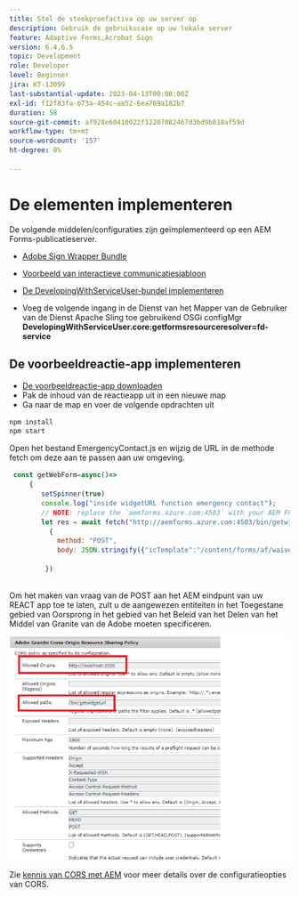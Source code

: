 ```yaml
---
title: Stel de steekproefactiva op uw server op
description: Gebruik de gebruikscase op uw lokale server
feature: Adaptive Forms,Acrobat Sign
version: 6.4,6.5
topic: Development
role: Developer
level: Beginner
jira: KT-13099
last-substantial-update: 2023-04-13T00:00:00Z
exl-id: f12f83fa-673a-454c-aa52-6ea769a182b7
duration: 58
source-git-commit: af928e60410022f12207082467d3bd9b818af59d
workflow-type: tm+mt
source-wordcount: '157'
ht-degree: 0%

---
```


# De elementen implementeren

De volgende middelen/configuraties zijn geïmplementeerd op een AEM Forms-publicatieserver.

* [Adobe Sign Wrapper Bundle](assets/AcrobatSign.core-1.0.0-SNAPSHOT.jar)

* [Voorbeeld van interactieve communicatiesjabloon](assets/waiver-interactive-communication.zip)
* [De DevelopingWithServiceUser-bundel implementeren](https://experienceleague.adobe.com/docs/experience-manager-learn/assets/developingwithserviceuser.zip)
* Voeg de volgende ingang in de Dienst van het Mapper van de Gebruiker van de Dienst Apache Sling toe gebruikend OSGi configMgr
  **DevelopingWithServiceUser.core:getformsresourceresolver=fd-service**

## De voorbeeldreactie-app implementeren

* [De voorbeeldreactie-app downloaden](assets/mult-step-form1.zip)
* Pak de inhoud van de reactieapp uit in een nieuwe map
* Ga naar de map en voer de volgende opdrachten uit

```java
npm install
npm start
```

Open het bestand EmergencyContact.js en wijzig de URL in de methode fetch om deze aan te passen aan uw omgeving.


```javascript
 const getWebForm=async()=>
     {
        setSpinner(true)
        console.log("inside widgetURL function emergency contact");
        // NOTE: replace the `aemforms.azure.com:4503` with your AEM FORM server
        let res = await fetch("http://aemforms.azure.com:4503/bin/getwidgeturl",
          {
            method: "POST",
            body: JSON.stringify({"icTemplate":"/content/forms/af/waiver/waiver/channels/print","waiver":formData})
                     
         })
 
```

Om het maken van vraag van de POST aan het AEM eindpunt van uw REACT app toe te laten, zult u de aangewezen entiteiten in het Toegestane gebied van Oorsprong in het gebied van het Beleid van het Delen van het Middel van Granite van de Adobe moeten specificeren.

![cors-setting](assets/cors-settings.png)

Zie [kennis van CORS met AEM](https://experienceleague.adobe.com/docs/experience-manager-learn/foundation/security/understand-cross-origin-resource-sharing.html) voor meer details over de configuratieopties van CORS.
